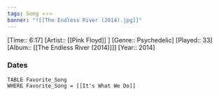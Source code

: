 ```yaml
---
tags: Song ⭐⭐⭐ 
banner: "![[The Endless River (2014).jpg]]"
---
```

[Time:: 6:17]
[Artist:: [[Pink Floyd]] ]
[Genre:: Psychedelic]
[Played:: 33]
[Album:: [[The Endless River (2014)]]]
[Year:: 2014]
### Dates
````dataview
TABLE Favorite_Song
WHERE Favorite_Song = [[It's What We Do]]
````